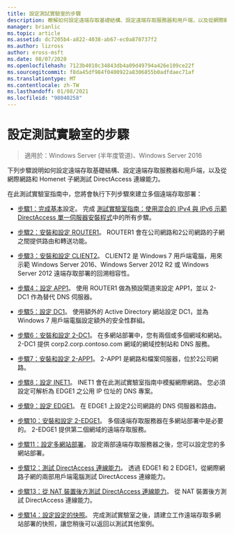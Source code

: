 ```yaml
---
title: 設定測試實驗室的步驟
description: 瞭解如何設定遠端存取基礎結構、設定遠端存取服務器和用戶端，以及從網際網路和 Homenet 子網測試 DirectAccess 連線能力。
manager: brianlic
ms.topic: article
ms.assetid: dc7205b4-a822-4038-ab67-ec0a870737f2
ms.author: lizross
author: eross-msft
ms.date: 08/07/2020
ms.openlocfilehash: 7123b4010c34843db4a09d49794a426e109ce22f
ms.sourcegitcommit: f8da45df984f0400922a8306855b0adfdaec71af
ms.translationtype: MT
ms.contentlocale: zh-TW
ms.lasthandoff: 01/08/2021
ms.locfileid: "98040258"
---
```

# <a name="steps-for-configuring-the-test-lab"></a>設定測試實驗室的步驟

>適用於：Windows Server (半年度管道)、Windows Server 2016

下列步驟說明如何設定遠端存取基礎結構、設定遠端存取服務器和用戶端，以及從網際網路和 Homenet 子網測試 DirectAccess 連線能力。

在此測試實驗室指南中，您將會執行下列步驟來建立多個遠端存取部署：

-   [步驟1：完成基本](assetId:///9eb4a9ba-9118-4ea3-8963-e643ec81c3ed)設定。 完成 [測試實驗室指南：使用混合的 IPv4 與 IPv6 示範 DirectAccess 單一伺服器安裝程式](https://go.microsoft.com/fwlink/p/?LinkId=237004)中的所有步驟。

-   [步驟2：安裝和設定 ROUTER1](assetId:///e4b1a298-d5b0-410e-970b-c5358a9378f9)。 ROUTER1 會在公司網路和2公司網路的子網之間提供路由和轉送功能。

-   [步驟3：安裝和設定 CLIENT2](assetId:///6cbee1b5-f6f6-443f-8fa9-31cc5c05a0ee)。 CLIENT2 是 Windows 7 用戶端電腦，用來示範 Windows Server 2016、Windows Server 2012 R2 或 Windows Server 2012 遠端存取部署的回溯相容性。

-   [步驟4：設定 APP1](assetId:///a0ee655e-c01e-4bf3-a7b3-064e9614f810)。 使用 ROUTER1 做為預設閘道來設定 APP1，並以 2-DC1 作為替代 DNS 伺服器。

-   [步驟5：設定 DC1](assetId:///205ca795-93ce-4e53-aa6b-b44c87f0e14a)。 使用額外的 Active Directory 網站設定 DC1，並為 Windows 7 用戶端電腦設定額外的安全性群組。

-   [步驟6：安裝和設定 2-DC1](assetId:///16752f61-edbf-4ff4-9d7a-e2077b66a127)。 在多網站部署中，您有兩個或多個網域和網站。 2-DC1 提供 corp2.corp.contoso.com 網域的網域控制站和 DNS 服務。

-   [步驟7：安裝和設定 2-APP1](assetId:///7d04b54e-590a-4d33-9766-415789859f29)。 2-APP1 是網路和檔案伺服器，位於2公司網路。

-   [步驟8：設定 INET1](assetId:///8ecc0b63-8626-4939-8d26-3d51d051d231)。 INET1 會在此測試實驗室指南中模擬網際網路。 您必須設定可解析為 EDGE1 之公用 IP 位址的 DNS 專案。

-   [步驟9：設定 EDGE1](assetId:///562744dc-30f6-42fa-bd5f-60a013b2179e)。 在 EDGE1 上設定2公司網路的 DNS 伺服器和路由。

-   [步驟10：安裝和設定 2-EDGE1](assetId:///1938c4f3-ca96-475d-9f2e-6bea3b7a4130)。 多個遠端存取服務器在多網站部署中是必要的。 2-EDGE1 提供第二個網域的遠端存取服務。

-   [步驟11：設定多網站部署](assetId:///537e4b68-043f-49c9-94d8-15ce8c4b18e2)。 設定兩部遠端存取服務器之後，您可以設定您的多網站部署。

-   [步驟12：測試 DirectAccess 連線能力](assetId:///aa293b5d-4b6f-4004-95f3-0ab54804b15c)。 透過 EDGE1 和 2 EDGE1，從網際網路子網的兩部用戶端電腦測試 DirectAccess 連線能力。

-   [步驟13：從 NAT 裝置後方測試 DirectAccess 連線能力](assetId:///41f8195b-00a1-4991-9db8-3703514dbe0c)。 從 NAT 裝置後方測試 DirectAccess 連線能力。

-   [步驟14：設定設定的快照](assetId:///7b56d5c9-c334-463e-9e29-d652ca110d84)。 完成測試實驗室之後，請建立工作遠端存取多網站部署的快照，讓您稍後可以返回以測試其他案例。



